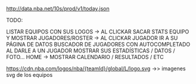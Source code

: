 http://data.nba.net/10s/prod/v1/today.json

TODO:

LISTAR EQUIPOS CON SUS LOGOS -> AL CLICKAR SACAR STATS EQUIPO Y MOSTRAR JUGADORES/ROSTER -> AL CLICKAR JUGADOR IR A SU PÁGINA DE DATOS
BUSCADOR DE JUGADORES CON AUTOCOMPLETADO
AL DARLE A UN JUGADOR MOSTRAR SUS ESTADÍSTICAS / DATOS / FOTO...
HOME -> MOSTRAR CALENDARIO / RESULTADOS / ETC

https://cdn.nba.com/logos/nba/{teamId}/global/L/logo.svg ->> imagenes svg de los equipos
